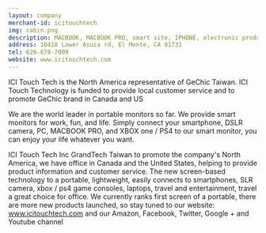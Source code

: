 ```yaml
---
layout: company
merchant-id: icitouchtech
img: cabin.png
description: MACBOOK, MACBOOK PRO, smart site, IPHONE, electronic products, portable screen
address: 10418 Lower Asuza rd, El Monte, CA 91731
tel: 626-678-7009
website: www.icitouchtech.com
---
```

ICI Touch Tech is the North America representative of GeChic Taiwan. ICI Touch Technology is funded to provide local customer service and to promote GeChic brand in Canada and US

We are the world leader in portable monitors so far. We provide smart monitors for work, fun, and life. Simply connect your smartphone, DSLR camera, PC, MACBOOK PRO, and XBOX one / PS4 to our smart monitor, you can enjoy your life whatever you want.

ICI Touch Tech Inc GrandTech Taiwan to promote the company's North America, we have office in Canada and the United States, helping to provide product information and customer service. The new screen-based technology to a portable, lightweight, easily connects to smartphones, SLR camera, xbox / ps4 game consoles, laptops, travel and entertainment, travel a great choice for office. We currently ranks first screen of a portable, there are more new products launched, so stay tuned to our website: www.icitouchtech.com and our Amazon, Facebook, Twitter, Google + and Youtube channel